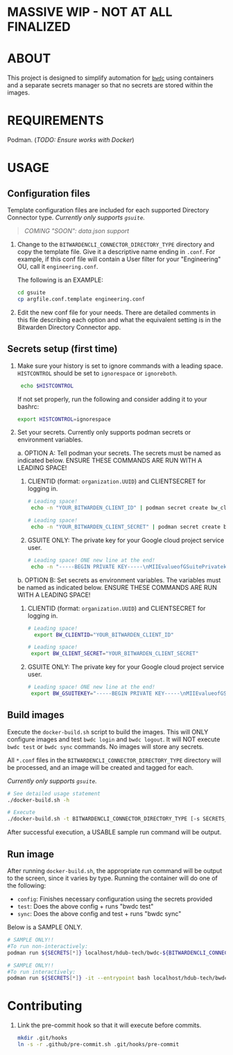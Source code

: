 # MASSIVE WIP - NOT AT ALL FINALIZED

# ABOUT

This project is designed to simplify automation for [`bwdc`] using containers
and a separate secrets manager so that no secrets are stored within the images.

# REQUIREMENTS

Podman. (_TODO: Ensure works with Docker_)

# USAGE

## Configuration files

Template configuration files are included for each supported Directory Connector
type.  _Currently only supports `gsuite`._

> _COMING "SOON": data.json support_

1. Change to the `BITWARDENCLI_CONNECTOR_DIRECTORY_TYPE` directory and copy the
   template file. Give it a descriptive name ending in `.conf`. For example, if
   this conf file will contain a User filter for your "Engineering" OU, call it
   `engineering.conf`.

   The following is an EXAMPLE:
   ```bash
   cd gsuite
   cp argfile.conf.template engineering.conf
   ```

2. Edit the new conf file for your needs. There are detailed comments in this
   file describing each option and what the equivalent setting is in the
   Bitwarden Directory Connector app.

## Secrets setup (first time)

1. Make sure your history is set to ignore commands with a leading space.
   `HISTCONTROL` should be set to `ignorespace` or `ignoreboth`.
   ```bash
    echo $HISTCONTROL
    ```
    If not set properly, run the following and consider adding it to your bashrc:
    ```bash
    export HISTCONTROL=ignorespace
    ```

2. Set your secrets. Currently only supports podman secrets or environment variables.

   a. OPTION A: Tell podman your secrets. The secrets must be named as
      indicated below. ENSURE THESE COMMANDS ARE RUN WITH A LEADING SPACE!

     1. CLIENTID (format: `organization.UUID`) and CLIENTSECRET for logging in.
        ```bash
        # Leading space!
         echo -n "YOUR_BITWARDEN_CLIENT_ID" | podman secret create bw_clientid -
        ```
        ```bash
        # Leading space!
         echo -n "YOUR_BITWARDEN_CLIENT_SECRET" | podman secret create bw_clientsecret -
        ```
     2. GSUITE ONLY: The private key for your Google cloud project service user.
        ```bash
        # Leading space! ONE new line at the end!
         echo -n "-----BEGIN PRIVATE KEY-----\nMIIEvalueofGSuitePrivatekey\n-----END PRIVATE KEY-----\n" | podman secret create bw_gsuitekey -
        ```

   b. OPTION B: Set secrets as environment variables. The variables must be
      named as indicated below. ENSURE THESE COMMANDS ARE RUN WITH A LEADING
      SPACE!

     1. CLIENTID (format: `organization.UUID`) and CLIENTSECRET for logging in.
        ```bash
        # Leading space!
          export BW_CLIENTID="YOUR_BITWARDEN_CLIENT_ID"
        ```
        ```bash
        # Leading space!
         export BW_CLIENT_SECRET="YOUR_BITWARDEN_CLIENT_SECRET"
        ```
     2. GSUITE ONLY: The private key for your Google cloud project service user.
        ```bash
        # Leading space! ONE new line at the end!
         export BW_GSUITEKEY="-----BEGIN PRIVATE KEY-----\nMIIEvalueofGSuitePrivatekey\n-----END PRIVATE KEY-----\n"
        ```

## Build images

Execute the `docker-build.sh` script to build the images. This will ONLY
configure images and test `bwdc login` and `bwdc logout`. It will NOT execute
`bwdc test` or `bwdc sync` commands. No images will store any secrets.

All `*.conf` files in the `BITWARDENCLI_CONNECTOR_DIRECTORY_TYPE` directory will
be processed, and an image will be created and tagged for each.

_Currently only supports `gsuite`._

```bash
# See detailed usage statement
./docker-build.sh -h
```

```bash
# Execute
./docker-build.sh -t BITWARDENCLI_CONNECTOR_DIRECTORY_TYPE [-s SECRETS_MANAGER] [-b BWDC_VERSION] [-n] [-r]
```

After successful execution, a USABLE sample run command will be output.

## Run image

After running `docker-build.sh`, the appropriate run command will be output to
the screen, since it varies by type. Running the container will do one of the
following:

* `config`: Finishes necessary configuration using the secrets provided
* `test`: Does the above config + runs "bwdc test"
* `sync`: Does the above config and test + runs "bwdc sync"

Below is a SAMPLE ONLY.

```bash
# SAMPLE ONLY!!
#To run non-interactively:
podman run ${SECRETS[*]} localhost/hdub-tech/bwdc-${BITWARDENCLI_CONNECTOR_DIRECTORY_TYPE}-CONFNAME:${VERSION} config|test|sync
```

```bash
# SAMPLE ONLY!!
#To run interactively:
podman run ${SECRETS[*]} -it --entrypoint bash localhost/hdub-tech/bwdc-${BITWARDENCLI_CONNECTOR_DIRECTORY_TYPE}-CONFNAME:${VERSION}
```

# Contributing

1. Link the pre-commit hook so that it will execute before commits.
    ```bash
    mkdir .git/hooks
    ln -s -r .github/pre-commit.sh .git/hooks/pre-commit
    ```

<!-- Links -->
[`bwdc`]: https://bitwarden.com/help/directory-sync-cli

<!-- markdownlint-configure-file {
  MD013: {
    code_blocks: false
  }
}
-->
